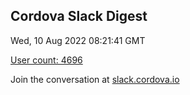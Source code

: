 ## Cordova Slack Digest
Wed, 10 Aug 2022 08:21:41 GMT

[User count: 4696](https://cordova.slack.com/)


Join the conversation at [slack.cordova.io](http://slack.cordova.io/)
